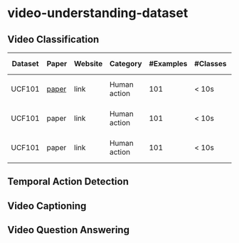 # video-understanding-dataset

## Video Classification

Dataset | Paper | Website | Category | #Examples |#Classes | Duration | Organizer | SOTA performance
--------|-------|---------|----------|-----------|---------|----------|-----------|-----------------
UCF101  | [paper][1] | link    | Human action | 101        | < 10s    | UCF       | 98% (DeepMind I3D)
UCF101  | paper | link    | Human action | 101        | < 10s    | UCF       | 98% (DeepMind I3D)
UCF101  | paper | link    | Human action | 101        | < 10s    | UCF       | 98% (DeepMind I3D)



## Temporal Action Detection

## Video Captioning 

## Video Question Answering 


[1]:http://crcv.ucf.edu/papers/UCF101_CRCV-TR-12-01.pdf
